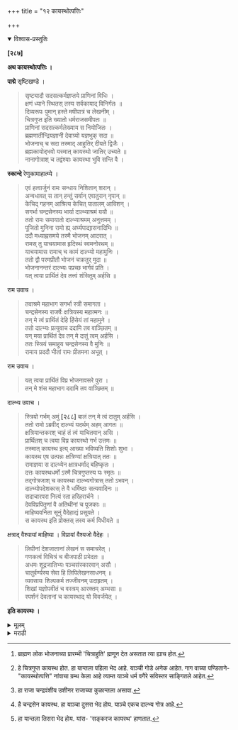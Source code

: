 +++
title = "१२ कायस्थोत्पत्तिः"

+++


<details open><summary>विश्वास-प्रस्तुतिः</summary>

**[२८७]**

**अथ कायस्थोत्पत्तिः ।**

**पाद्मे** सृष्टिखण्डे ।

> सृष्ट्यादौ सदसत्कर्मज्ञप्तये प्राणिनां विधिः ।  
क्षणं ध्याने स्थितस् तस्य सर्वकायाद् विनिर्गतः ॥  
दिव्यरूपः पुमान् हस्ते मषीपात्रं च लेखनीम् ।  
चित्रगुप्त इति ख्यातो धर्मराजसमीपतः ॥  
प्राणिनां सदसत्कर्मलेख्याय स नियोजितः ।  
ब्रह्मणातीन्द्रियज्ञानी देवाग्र्यो यज्ञभुक् सदा ॥  
भोजनाच् च सदा तस्माद् आहुतिर् दीयते द्विजैः ।  
ब्रह्मकायोद्भवो यस्मात् कायस्थो जातिर् उच्यते ॥  
नानागोत्राश् च तद्वंश्याः कायस्था भुवि सन्ति वै ।

**स्कान्दे** रेणुकामाहात्म्ये ।

> एवं हत्वार्जुनं रामः सन्धाय निशितान् शरान् ।  
अन्वधावत् स तान् हन्तुं सर्वान् एवातुरान् नृपान् ॥  
केचिद् गहनम् आश्रित्य केचित् पातालम् आविशन् ।  
सगर्भा चन्द्रसेनस्य भार्या दाल्भ्याश्रमं ययौ ॥  
ततो रामः समायातो दाल्भ्याश्रमम् अनुत्तमम् ।  
पूजितो मुनिना रामो ह्य् अर्घ्यपाद्यासनादिभिः ॥  
ददौ मध्याह्नसमये तस्मै भोजनम् आदरात् ।  
रामस् तु याचयामास हृदिस्थं स्वमनोरथम् ॥  
याचयामास रामाच् च कामं दाल्भ्यो महामुनिः ।  
ततो द्वौ परमप्रीतौ भोजनं चक्रतुर् मुदा ॥  
भोजनानन्तरं दाल्भ्यः पप्रच्छ भार्गवं प्रति ।  
यत् त्वया प्रार्थितं देव तत्त्वं शंसितुम् अर्हसि ॥

राम उवाच ।

> तवाश्रमे महाभाग सगर्भा स्त्री समागता ।  
चन्द्रसेनस्य राजर्षेः क्षत्रियस्य महात्मनः ॥  
तन् मे त्वं प्रार्थितं देहि हिंसेयं तां महामुने ।  
ततो दाल्भ्यः प्रत्युवाच ददामि तव वाञ्छितम् ॥  
यन् मया प्रार्थितं देव तन् मे दातुं त्वम् अर्हसि ।  
ततः स्त्रियं समाहूय चन्द्रसेनस्य वै मुनिः ॥  
रामाय प्रददौ भीतां रामः प्रीतमना अभूत् ।

राम उवाच ।

> यत् त्वया प्रार्थितं विप्र भोजनावसरे पुरा ।  
तन् मे शंस महाभाग ददामि तव वाञ्छितम् ॥

दाल्भ्य उवाच ।

> स्त्रियो गर्भम् अमुं **[२८८]** बालं तन् मे त्वं दातुम् अर्हसि ।  
ततो रामो ऽब्रवीद् दाल्भ्यं यदर्थम् अहम् आगतः ॥  
क्षत्रियान्तकरश् चाहं तं त्वं याचितवान् असि ।  
प्रार्थितश् च त्वया विप्र कायस्थो गर्भ उत्तमः ॥  
तस्मात् कायस्थ इत्य् आख्या भविष्यति शिशोः शुभा ।  
कायस्थ एष उत्पन्नः क्षत्रिण्यां क्षत्रियात् ततः ॥  
रामाज्ञया स दाल्भ्येन क्षात्रधर्माद् बहिष्कृतः ।  
दत्तः कायस्थधर्मो ऽस्मै चित्रगुप्तस्य यः स्मृतः ॥  
तद्गोत्रजाश् च कायस्था दाल्भ्यगोत्रास् ततो ऽभवन् ।  
दाल्भ्योपदेशकास् ते वै धर्मिष्ठाः सत्यवादिनः ॥  
सदाचारपरा नित्यं रता हरिहरार्चने ।  
देवविप्रपितॄणां वै अतिथीनां च पूजकाः ॥  
माहिष्यवनिता सूनुं वैदेहाद्यं प्रसूयते ।  
स कायस्थ इति प्रोक्तस् तस्य कर्म विधीयते ॥ 

क्षत्राद् वैश्यायां माहिष्या । विप्रायां वैश्यजो वैदेहः ।

> लिपीनां देशजातानां लेखनं स समाचरेत् ।  
गणकत्वं विचित्रं च बीजपाठी प्रभेदतः ॥  
अधमः शूद्रजातिभ्यः पञ्चसंस्कारवान् असौ ।  
चातुर्वर्ण्यस्य सेवा हि लिपिलेखनसाधनम् ॥  
व्यवसायः शिल्पकर्म तज्जीवनम् उदाहृतम् ।  
शिखां यज्ञोपवीतं च वस्त्रम् आरक्तम् अम्भसा ॥  
स्पर्शनं देवतानां च कायस्थाद् यो विवर्जयेत् ।

**इति कायस्थः ।**
</details>

<details><summary>मूलम्</summary>

**[२८७]**

**अथ कायस्थोत्पत्तिः ।**

**पाद्मे** सृष्टिखण्डे ।

> सृष्ट्यादौ सदसत्कर्मज्ञप्तये प्राणिनां विधिः ।  
क्षणं ध्याने स्थितस् तस्य सर्वकायाद् विनिर्गतः ॥  
दिव्यरूपः पुमान् हस्ते मषीपात्रं च लेखनीम् ।  
चित्रगुप्त इति ख्यातो धर्मराजसमीपतः ॥  
प्राणिनां सदसत्कर्मलेख्याय स नियोजितः ।  
ब्रह्मणातीन्द्रियज्ञानी देवाग्र्यो यज्ञभुक् सदा ॥  
भोजनाच् च सदा तस्माद् आहुतिर् दीयते द्विजैः ।  
ब्रह्मकायोद्भवो यस्मात् कायस्थो जातिर् उच्यते ॥  
नानागोत्राश् च तद्वंश्याः कायस्था भुवि सन्ति वै ।

**स्कान्दे** रेणुकामाहात्म्ये ।

> एवं हत्वार्जुनं रामः सन्धाय निशितान् शरान् ।  
अन्वधावत् स तान् हन्तुं सर्वान् एवातुरान् नृपान् ॥  
केचिद् गहनम् आश्रित्य केचित् पातालम् आविशन् ।  
सगर्भा चन्द्रसेनस्य भार्या दाल्भ्याश्रमं ययौ ॥  
ततो रामः समायातो दाल्भ्याश्रमम् अनुत्तमम् ।  
पूजितो मुनिना रामो ह्य् अर्घ्यपाद्यासनादिभिः ॥  
ददौ मध्याह्नसमये तस्मै भोजनम् आदरात् ।  
रामस् तु याचयामास हृदिस्थं स्वमनोरथम् ॥  
याचयामास रामाच् च कामं दाल्भ्यो महामुनिः ।  
ततो द्वौ परमप्रीतौ भोजनं चक्रतुर् मुदा ॥  
भोजनानन्तरं दाल्भ्यः पप्रच्छ भार्गवं प्रति ।  
यत् त्वया प्रार्थितं देव तत्त्वं शंसितुम् अर्हसि ॥

राम उवाच ।

> तवाश्रमे महाभाग सगर्भा स्त्री समागता ।  
चन्द्रसेनस्य राजर्षेः क्षत्रियस्य महात्मनः ॥  
तन् मे त्वं प्रार्थितं देहि हिंसेयं तां महामुने ।  
ततो दाल्भ्यः प्रत्युवाच ददामि तव वाञ्छितम् ॥  
यन् मया प्रार्थितं देव तन् मे दातुं त्वम् अर्हसि ।  
ततः स्त्रियं समाहूय चन्द्रसेनस्य वै मुनिः ॥  
रामाय प्रददौ भीतां रामः प्रीतमना अभूत् ।

राम उवाच ।

> यत् त्वया प्रार्थितं विप्र भोजनावसरे पुरा ।  
तन् मे शंस महाभाग ददामि तव वाञ्छितम् ॥

दाल्भ्य उवाच ।

> स्त्रियो गर्भम् अमुं **[२८८]** बालं तन् मे त्वं दातुम् अर्हसि ।  
ततो रामो ऽब्रवीद् दाल्भ्यं यदर्थम् अहम् आगतः ॥  
क्षत्रियान्तकरश् चाहं तं त्वं याचितवान् असि ।  
प्रार्थितश् च त्वया विप्र कायस्थो गर्भ उत्तमः ॥  
तस्मात् कायस्थ इत्य् आख्या भविष्यति शिशोः शुभा ।  
कायस्थ एष उत्पन्नः क्षत्रिण्यां क्षत्रियात् ततः ॥  
रामाज्ञया स दाल्भ्येन क्षात्रधर्माद् बहिष्कृतः ।  
दत्तः कायस्थधर्मो ऽस्मै चित्रगुप्तस्य यः स्मृतः ॥  
तद्गोत्रजाश् च कायस्था दाल्भ्यगोत्रास् ततो ऽभवन् ।  
दाल्भ्योपदेशकास् ते वै धर्मिष्ठाः सत्यवादिनः ॥  
सदाचारपरा नित्यं रता हरिहरार्चने ।  
देवविप्रपितॄणां वै अतिथीनां च पूजकाः ॥  
माहिष्यवनिता सूनुं वैदेहाद्यं प्रसूयते ।  
स कायस्थ इति प्रोक्तस् तस्य कर्म विधीयते ॥ 

क्षत्राद् वैश्यायां माहिष्या । विप्रायां वैश्यजो वैदेहः ।

> लिपीनां देशजातानां लेखनं स समाचरेत् ।  
गणकत्वं विचित्रं च बीजपाठी प्रभेदतः ॥  
अधमः शूद्रजातिभ्यः पञ्चसंस्कारवान् असौ ।  
चातुर्वर्ण्यस्य सेवा हि लिपिलेखनसाधनम् ॥  
व्यवसायः शिल्पकर्म तज्जीवनम् उदाहृतम् ।  
शिखां यज्ञोपवीतं च वस्त्रम् आरक्तम् अम्भसा ॥  
स्पर्शनं देवतानां च कायस्थाद् यो विवर्जयेत् ।

**इति कायस्थः ।**
</details>

<details><summary>मराठी</summary>

आतां कायस्थाञ्ची उत्पत्ति साङ्गतो. 

याविषयीं पद्मपुराणाम्त सृष्टिखण्डान्त-"सृष्टीच्या पूर्वी प्राणिमात्राञ्चे चाङ्गले व वाईट कर्म कसें जाणावेम्? ह्मणून सर्व कामें सोडून ब्रह्मदेव क्षणभर ध्यानस्थ बसला. इतक्याम्त दिव्य रूपी आणि हाताम्त दऊत व लेखणी घेतलेला चित्रगुप्तनामक पुरुष त्याच्या शरीरापासून उत्पन्न झाला. त्यास पाहून ब्रह्मदेवाने त्यास यमधर्माजवळ जीवाञ्चे चाङ्गले व वाईट कर्म लि. हिण्यास नेमला. ब्रह्मदेवाच्या कृपेने त्यास अतीन्द्रियज्ञान व देवाम्त मुख्यत्व मिळाले. ज्याहे तूस्तव तो प्रथम यज्ञभाग घेणारा ह्मणून, भोजनाच्या अन्नान्तून ब्राह्मण त्यास प्रतिदिवसीं आहुति देतात.[^१] ब्रह्मदेवाच्या कायापासून ( देहापासून ) झाला ह्मणून, त्यास कायस्थ[^२] ह्मणतात. त्याच्या वंशाम्त झालेले अनेक गोत्री भूमीवर प्रसिद्ध आहेत.' असे साङ्गितले आहे. 

[^१]: ब्राह्मण लोक भोजनाच्या प्रारम्भी 'चित्राहुति' ह्मणून देत असतात त्या ह्याच होत. 

[^२]: हे चित्रगुप्त कायस्थ होत. हा यान्तला पहिला भेद आहे. याञ्ची गोडे अनेक आहेत. गाग वाच्या पण्डिताने-"कायस्थोत्पत्ति" नांवाचा ग्रम्थ केला आहे त्याम्त याञ्चे धर्म वगैरे सविस्तर साङ्गितले आहेत. 

स्कन्दपुराणाम्त रेणुकामाहात्म्यान्त-"याप्रमाणे परशुराम सहस्रार्जुनास मारून, ध नुष्यास तीक्ष्ण बाण लावून, सर्व आतुर झालेल्या राजाम्स मारावें ह्मणून त्याञ्च्या मागे भंवला. त्यावेळी कित्येक गहन अरण्यान्त, व कित्येक पातालाम्त लपाले. चन्द्रसेन[^३] रा जाची स्त्री गर्भिणी होती ती दाल्भ्यऋषीच्या आश्रमास गेली. 

[^३]: हा राजा चन्द्रवंशीय उशीनर राजाच्या कुळान्तला असावा.

मग सर्व राजे पळालेसें पाहून परशुराम-'क्षत्रियाञ्चे बीजही ठेवणार नाही' ही आपली प्रतिज्ञा सत्य करण्याक रितां त्या स्त्रीचा गर्भ नाश करावा ह्मणून तिच्या मागून दाल्भ्याच्या आश्रमाम्त गेला. त्यास पाहून ऋषीने सत्कारपूर्वक अर्घ्यपाद्यादिकाने त्याची पूजा करून, मध्यान्हीं आला ह्मणून आदराने त्यास भोजन दिले. त्यावेळी चन्द्रसेनाची स्त्री दाल्भ्याने पाठीशी घेतली आहे असें जाणून, आपला मनोरथ सिद्ध व्हावा एतदर्थ रामाने दाल्भ्यासीं वर मागितला. तो देण्याचे कबूल करून त्याने उलट परशुरामापासीं वर मागितला तो रामाने देतों मटल्यावर, दोघेहि परमसन्तोषानें भोजन करूं लागले. नन्तर दाल्म्याने रामास पुसलें की, जें तूं मागितलेस ते काय ते साङ्ग ? राम ह्मणाला तुझ्या आश्रमाम्त चन्द्रसेन राजाची गर्भिणी स्त्री आली आहे, ती मला दे. मी तिचा घात करणार, हे वाक्य दा ल्भ्याने मान्य करून साङ्गितले की, तुझें इच्छित मी देतो परन्तु मी मागितलें तें दे. असे ह्मणून त्या स्त्रीस बोलावून रामाचे स्वाधीन केली. मग राम सन्तुष्ट होऊन ह्मणतो, हे ऋषे ! भोजन काली में तूं मागिलेम्स ते माग. दाल्भ्य ह्मणाला-हे रामा ! या स्त्रीचा गर्भ मला दे. हे ऐकून राम खिन्न होऊन ह्मणतो-मी क्षत्रियान्तक ह्मणून या गर्भाचा नाश करण्याकरितां आलो असून, तोच तूं मागतोस अतएव-कायाम्त (देहाम्त ) असलेला गर्भ त्वां मागितलास ह्मणून या गर्भास कायस्थ[^४] असें ह्मणतील, असे बोलून तो राम वाश्रमास गेला.

[^४]: है चन्द्रसेन कायस्थ. हा याञ्चा दुसरा भेद होय. याञ्चे एकच दाल्भ्य गोत्र आहे. 

तो हा कायस्थ नामा, क्षत्रियीचेठायीं झाला असून, रामाज्ञेनें दाल्भ्याने क्षत्र धर्मबहिप्कृत केला. यास चित्रगुप्ताचा धर्म ( लेखन ) दिला. त्याच्या वंशजाम्स दा ल्भ्यगोत्र चालत आहे. दाल्भ्याच्या उपदेशाने ते धर्मिष्ठ सत्यवादी व आचारसम्पन्न शिव, विष्णु देव ब्राह्मण, व अतिथीञ्चे पूजक होत." माहिष्याची स्त्री ( क्षत्रियापासून, वैश्यस्त्रीस झालेली कन्या ) हिचेठायीं वैदेहापासून (ब्राह्मणीचेठायीं वैश्योत्पन्न ) जो पुत्र होतो त्यासहि कायस्थ[^५] ह्मणतात.

[^५]: हा यान्तला तिसरा भेद होय. यांस- 'सङ्करज कायस्थ' हाणतात.

त्याचे कर्म साङ्गतो. निरनिराळ्या लिपि लिहिणे, बीजगणितादि अनेक प्रकारचे गणित, इत्यादि त्यास विहित आहे. हा शूद्राहून अधम ह्मणून याचे पाञ्चच संस्कार करावे. याने लेखनद्वारा चारहि वर्णाञ्ची सेवा व शिल्प करून, निर्वाह करावा. ब्राह्मणी रीतीची शेण्डी, यज्ञोपवीत, रक्तवस्त्र, याञ्चें धारण व देवस्पर्श इत्यादि करूं नये. हे पूर्वोक्त दाल्भ्यगोत्रीय कायस्थांहून भिन्न आहेत ॥ इति कायस्थोत्पत्तिः॥ 
</details>